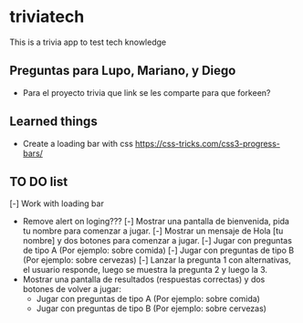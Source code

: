 # triviatech
This is a trivia app to test tech knowledge

## Preguntas para Lupo, Mariano, y Diego
- Para el proyecto trivia que link se les comparte para que forkeen?

## Learned things
- Create a loading bar with css https://css-tricks.com/css3-progress-bars/

## TO DO list
[-] Work with loading bar
- Remove alert on loging???
[-] Mostrar una pantalla de bienvenida, pida tu nombre para comenzar a jugar.
[-]  Mostrar un mensaje de Hola [tu nombre] y dos botones para comenzar a jugar.
[-] Jugar con preguntas de tipo A (Por ejemplo: sobre comida)
[-] Jugar con preguntas de tipo B (Por ejemplo: sobre cervezas)
[-] Lanzar la pregunta 1 con alternativas, el usuario responde, luego se muestra la pregunta 2 y luego la 3.
- Mostrar una pantalla de resultados (respuestas correctas) y dos botones de volver a jugar:
  - Jugar con preguntas de tipo A (Por ejemplo: sobre comida)
  - Jugar con preguntas de tipo B (Por ejemplo: sobre cervezas)